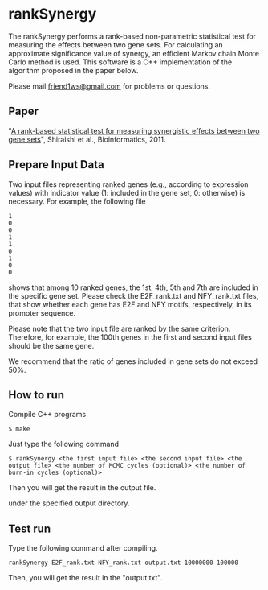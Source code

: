 rankSynergy
===========

The rankSynergy performs a rank-based non-parametric statistical test for measuring the effects between two gene sets.
For calculating an approximate significance value of synergy, an efficient Markov chain Monte Carlo method is used.
This software is a C++ implementation of the algorithm proposed in the paper below.

Please mail friend1ws@gmail.com for problems or questions.



Paper
----------

"[A rank-based statistical test for measuring synergistic effects between two gene sets](http://bioinformatics.oxfordjournals.org/content/27/17/2399.full)", Shiraishi et al., Bioinformatics, 2011.


Prepare Input Data
----------

Two input files representing ranked genes (e.g., according to expression values) with indicator value (1: included in the gene set, 0: otherwise) is necessary.
For example, the following file

	1
	0
	0
	1
	1
	0
	1
	0
	0
  
shows that among 10 ranked genes, the 1st, 4th, 5th and 7th are included in the specific gene set.
Please check the E2F_rank.txt and NFY_rank.txt files, that show whether each gene has E2F and NFY motifs, respectively, in its promoter sequence.

Please note that the two input file are ranked by the same criterion.
Therefore, for example, the 100th genes in the first and second input files should be the same gene.

We recommend that the ratio of genes included in gene sets do not exceed 50%.


How to run
---

Compile C++ programs

	$ make

Just type the following command

	$ rankSynergy <the first input file> <the second input file> <the output file> <the number of MCMC cycles (optional)> <the number of burn-in cycles (optional)>

Then you will get the result in the output file.

under the specified output directory.


Test run
----------

Type the following command after compiling.


	rankSynergy E2F_rank.txt NFY_rank.txt output.txt 10000000 100000

Then, you will get the result in the "output.txt".



